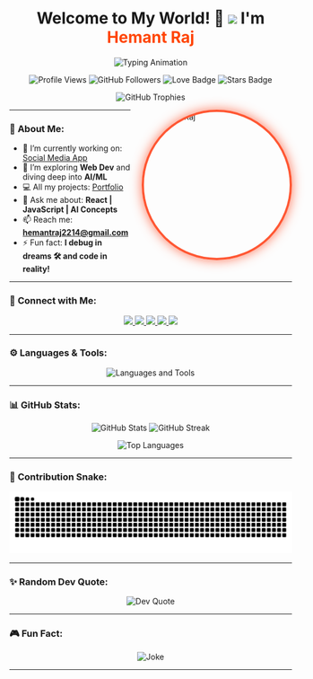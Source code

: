 <h1 align="center">
  Welcome to My World! 🌌  
  <img src="https://media.giphy.com/media/f3iwJFOVOwuy7K6FFw/giphy.gif" width="50">  
  I'm <span style="color:#FF4500; font-weight:bold;">Hemant Raj</span>  
</h1>

<p align="center">
  <img src="https://readme-typing-svg.herokuapp.com?font=Space+Grotesk&size=30&duration=4000&pause=500&color=DC143C&center=true&vCenter=true&width=1000&lines=Building+Technologies;Making+Ideas+Come+to+Life;ECE+Undergrad+&#64+MNNIT+Allahabad'2k27;Web+Dev+and+AI/ML+Enthusiast" alt="Typing Animation" />
</p>



<p align="center">
  <img src="https://komarev.com/ghpvc/?username=HemantRaj-2005&label=PROFILE%20VIEWS&color=FF4500&style=flat-square" alt="Profile Views" />
  <img src="https://img.shields.io/github/followers/HemantRaj-2005?color=36BCF7&label=Follow%20Me&logo=github&style=for-the-badge" alt="GitHub Followers" width="100" />
  <img src="https://img.shields.io/badge/BUILD%20WITH%20LOVE-❤️-red?style=flat-square" alt="Love Badge" />
  <img src="https://img.shields.io/github/stars/HemantRaj-2005?style=flat-square&color=yellow" alt="Stars Badge" />
</p>

<p align="center"> 
  <img src="https://github-profile-trophy.vercel.app/?username=HemantRaj-2005&theme=onestar&no-frame=true&margin-w=20&margin-h=20" alt="GitHub Trophies" />
</p>

<img 
  src="https://i.postimg.cc/Zqn3RzPz/social-media-7.jpg" 
  alt="Hemant Raj" 
  align="right" 
  width="260" 
  height="260" 
  style="border-radius:50%; margin-left:20px; border:4px solid #FF5733; box-shadow: 0px 0px 20px rgba(255, 87, 51, 0.8);" 
/>

---

### 🚀 **About Me:**

- 🔭 I’m currently working on: [Social Media App](https://socially-vert.vercel.app)  
- 🌱 I’m exploring **Web Dev** and diving deep into **AI/ML**  
- 💻 All my projects: [Portfolio](https://hemantraj-portfolio.netlify.app)  
- 💬 Ask me about: **React | JavaScript | AI Concepts**  
- 📫 Reach me: **[hemantraj2214@gmail.com](mailto:hemantraj2214@gmail.com)**  
- ⚡ Fun fact: **I debug in dreams 🛠️ and code in reality!**

---

### 🔗 **Connect with Me:**
<p align="center">
  <a href="https://www.linkedin.com/in/hemantrajmnnit20234070" target="_blank">
    <img src="https://img.shields.io/badge/-LinkedIn-0A66C2?style=for-the-badge&logo=linkedin&logoColor=white" />
  </a>
  <a href="https://www.instagram.com/too_lazy_to_raj" target="_blank">
    <img src="https://img.shields.io/badge/-Instagram-D62976?style=for-the-badge&logo=instagram&logoColor=white" />
  </a>
  <a href="https://www.youtube.com/@HRajMNNIT" target="_blank">
    <img src="https://img.shields.io/badge/-YouTube-FF0000?style=for-the-badge&logo=youtube&logoColor=white" />
  </a>
  <a href="https://github.com/HemantRaj-2005" target="_blank">
    <img src="https://img.shields.io/badge/-GitHub-181717?style=for-the-badge&logo=github&logoColor=white" />
  </a>
  <a href="https://stackoverflow.com/users/23257401/hemant-raj" target="_blank">
    <img src="https://img.shields.io/badge/-StackOverflow-F58025?style=for-the-badge&logo=stackoverflow&logoColor=white" />
  </a>
</p>

---

### ⚙️ **Languages & Tools:**
<p align="center">
  <img src="https://skillicons.dev/icons?i=html,css,js,react,nodejs,express,mongodb,c,cpp,python,git,github,tailwind,vscode" alt="Languages and Tools" />
</p>

---

### 📊 **GitHub Stats:**

<p align="center"> 
  <img src="https://github-readme-stats.vercel.app/api?username=HemantRaj-2005&show_icons=true&theme=highcontrast&hide_border=true" alt="GitHub Stats" /> 
  <img src="https://github-readme-streak-stats.herokuapp.com?user=HemantRaj-2005&theme=highcontrast&hide_border=true" alt="GitHub Streak" /> 
</p>

<p align="center"> 
  <img src="https://github-readme-stats.vercel.app/api/top-langs/?username=HemantRaj-2005&layout=compact&theme=highcontrast&hide_border=true" alt="Top Languages" /> 
</p>

---

### 🐍 **Contribution Snake:**
<p align="center">
  <img src="https://github.com/HemantRaj-2005/HemantRaj-2005/raw/output/snake.svg" alt="Snake Animation" />
</p>

---

### ✨ **Random Dev Quote:**
<p align="center">
  <img src="https://quotes-github-readme.vercel.app/api?type=horizontal&theme=radical" alt="Dev Quote" />
</p>

---

### 🎮 **Fun Fact:**  
<p align="center">
  <img src="https://readme-jokes.vercel.app/api?theme=radical" alt="Joke" />
</p>

---
